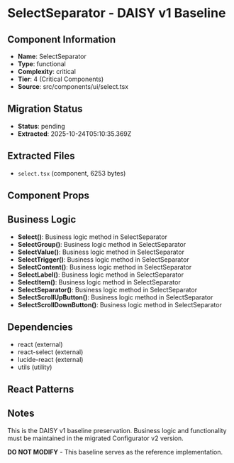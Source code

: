 # SelectSeparator - DAISY v1 Baseline

## Component Information

- **Name**: SelectSeparator
- **Type**: functional
- **Complexity**: critical
- **Tier**: 4 (Critical Components)
- **Source**: src/components/ui/select.tsx

## Migration Status

- **Status**: pending
- **Extracted**: 2025-10-24T05:10:35.369Z

## Extracted Files

- `select.tsx` (component, 6253 bytes)

## Component Props



## Business Logic

- **Select()**: Business logic method in SelectSeparator
- **SelectGroup()**: Business logic method in SelectSeparator
- **SelectValue()**: Business logic method in SelectSeparator
- **SelectTrigger()**: Business logic method in SelectSeparator
- **SelectContent()**: Business logic method in SelectSeparator
- **SelectLabel()**: Business logic method in SelectSeparator
- **SelectItem()**: Business logic method in SelectSeparator
- **SelectSeparator()**: Business logic method in SelectSeparator
- **SelectScrollUpButton()**: Business logic method in SelectSeparator
- **SelectScrollDownButton()**: Business logic method in SelectSeparator

## Dependencies

- react (external)
- react-select (external)
- lucide-react (external)
- utils (utility)

## React Patterns



## Notes

This is the DAISY v1 baseline preservation. Business logic and functionality
must be maintained in the migrated Configurator v2 version.

**DO NOT MODIFY** - This baseline serves as the reference implementation.
